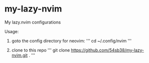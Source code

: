 # my-lazy-nvim
My lazy.nvim configurations

Usage:

1. goto the config directory for neovim:
'''
cd ~/.config/nvim
'''

2. clone to this repo
'''
git clone https://github.com/54sb38/my-lazy-nvim.git .
'''


